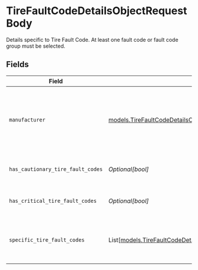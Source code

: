 # TireFaultCodeDetailsObjectRequestBody

Details specific to Tire Fault Code. At least one fault code or fault code group must be selected.


## Fields

| Field                                                                                                                                                                                                                                                         | Type                                                                                                                                                                                                                                                          | Required                                                                                                                                                                                                                                                      | Description                                                                                                                                                                                                                                                   | Example                                                                                                                                                                                                                                                       |
| ------------------------------------------------------------------------------------------------------------------------------------------------------------------------------------------------------------------------------------------------------------- | ------------------------------------------------------------------------------------------------------------------------------------------------------------------------------------------------------------------------------------------------------------- | ------------------------------------------------------------------------------------------------------------------------------------------------------------------------------------------------------------------------------------------------------------- | ------------------------------------------------------------------------------------------------------------------------------------------------------------------------------------------------------------------------------------------------------------- | ------------------------------------------------------------------------------------------------------------------------------------------------------------------------------------------------------------------------------------------------------------- |
| `manufacturer`                                                                                                                                                                                                                                                | [models.TireFaultCodeDetailsObjectRequestBodyManufacturer](../models/tirefaultcodedetailsobjectrequestbodymanufacturer.md)                                                                                                                                    | :heavy_check_mark:                                                                                                                                                                                                                                            | The tire manufacturer.  Valid values: `MANUFACTURER_BENDIX`, `MANUFACTURER_CONTINENTAL`, `MANUFACTURER_DORAN`, `MANUFACTURER_HENDRICKSON`, `MANUFACTURER_INVALID`, `MANUFACTURER_PRESSURE_PRO`, `MANUFACTURER_UNIVERSAL_J1939`, `MANUFACTURER_UNIVERSAL_R141` | MANUFACTURER_BENDIX                                                                                                                                                                                                                                           |
| `has_cautionary_tire_fault_codes`                                                                                                                                                                                                                             | *Optional[bool]*                                                                                                                                                                                                                                              | :heavy_minus_sign:                                                                                                                                                                                                                                            | If true then alert over pressure, under pressure, across axle fault, or leak detected fault codes. Defaults to false.                                                                                                                                         | true                                                                                                                                                                                                                                                          |
| `has_critical_tire_fault_codes`                                                                                                                                                                                                                               | *Optional[bool]*                                                                                                                                                                                                                                              | :heavy_minus_sign:                                                                                                                                                                                                                                            | If true then alert over temperature or extreme pressure over or under fault codes. Defaults to false.                                                                                                                                                         | true                                                                                                                                                                                                                                                          |
| `specific_tire_fault_codes`                                                                                                                                                                                                                                   | List[[models.TireFaultCodeDetailsObjectRequestBodySpecificTireFaultCodes](../models/tirefaultcodedetailsobjectrequestbodyspecifictirefaultcodes.md)]                                                                                                          | :heavy_minus_sign:                                                                                                                                                                                                                                            | The list of specific tire fault codes to be alerted on.                                                                                                                                                                                                       | [<br/>"TIRE_ALERT_ACROSS_AXLE_FAULT",<br/>"TIRE_ALERT_ACROSS_AXLE_FAULT",<br/>"TIRE_ALERT_ACROSS_AXLE_FAULT",<br/>"TIRE_ALERT_ACROSS_AXLE_FAULT"<br/>]                                                                                                        |